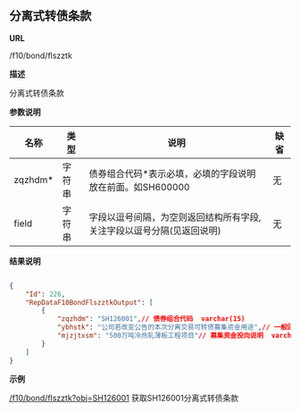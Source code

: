
## 分离式转债条款

**URL**

/f10/bond/flszztk

**描述**

分离式转债条款

**参数说明**

|名称|类型|说明|缺省|
| -------- | -------- | -------- | -------- |
|zqzhdm\*|字符串|债券组合代码\*表示必填，必填的字段说明放在前面。如SH600000|无|
|field|字符串|字段以逗号间隔，为空则返回结构所有字段,关注字段以逗号分隔(见返回说明)|无|


**结果说明**

```json

{
	"Id": 226,
    "RepDataF10BondFlszztkOutput": [
        {
            "zqzhdm": "SH126001",// 债券组合代码  varchar(15) 	
            "ybhstk": "公司若改变公告的本次分离交易可转债募集资金用途",// 一般回售条款  varchar(2000)
            "mjzjtxsm": "500万吨冷热轧薄板工程项目"// 募集资金投向说明  varchar(2000)  
        }
    ]
}
```

**示例**

[/f10/bond/flszztk?obj=SH126001]($APIHOST$/f10/bond/flszztk?obj=SH126001)
获取SH126001分离式转债条款 
